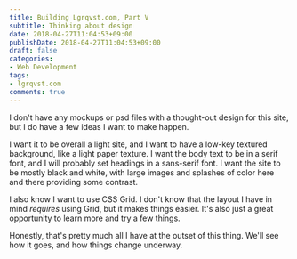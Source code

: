 ```yaml
---
title: Building Lgrqvst.com, Part V
subtitle: Thinking about design
date: 2018-04-27T11:04:53+09:00
publishDate: 2018-04-27T11:04:53+09:00
draft: false
categories:
- Web Development
tags:
- lgrqvst.com
comments: true
---
```


I don't have any mockups or psd files with a thought-out design for this site, but I do have a few ideas I want to make happen.

<!--more-->I want it to be overall a light site, and I want to have a low-key textured background, like a light paper texture. I want the body text to be in a serif font, and I will probably set headings in a sans-serif font. I want the site to be mostly black and white, with large images and splashes of color here and there providing some contrast.

I also know I want to use CSS Grid. I don't know that the layout I have in mind _requires_ using Grid, but it makes things easier. It's also just a great opportunity to learn more and try a few things.

Honestly, that's pretty much all I have at the outset of this thing. We'll see how it goes, and how things change underway.
